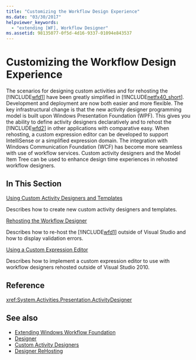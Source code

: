 ```yaml
---
title: "Customizing the Workflow Design Experience"
ms.date: "03/30/2017"
helpviewer_keywords:
  - "extending [WF], Workflow Designer"
ms.assetid: 98135077-0f5d-4d16-9337-01094e843537
---
```

# Customizing the Workflow Design Experience

The scenarios for designing custom activities and for rehosting the [!INCLUDE[wfd1](../../../includes/wfd1-md.md)] have been greatly simplified in [!INCLUDE[netfx40_short](../../../includes/netfx40-short-md.md)]. Development and deployment are now both easier and more flexible. The key infrastructural change is that the new activity designer programming model is built upon Windows Presentation Foundation (WPF). This gives you the ability to define activity designers declaratively and to rehost the [!INCLUDE[wfd2](../../../includes/wfd2-md.md)] in other applications with comparative easy. When rehosting, a custom expression editor can be developed to support IntelliSense or a simplified expression domain. The integration with Windows Communication Foundation (WCF) has become more seamless with use of workflow services. Custom activity designers and the Model Item Tree can be used to enhance design time experiences in rehosted workflow designers.

## In This Section

 [Using Custom Activity Designers and Templates](../../../docs/framework/windows-workflow-foundation/using-custom-activity-designers-and-templates.md)

 Describes how to create new custom activity designers and templates.

 [Rehosting the Workflow Designer](../../../docs/framework/windows-workflow-foundation/rehosting-the-workflow-designer.md)

 Describes how to re-host the [!INCLUDE[wfd1](../../../includes/wfd1-md.md)] outside of Visual Studio and how to display validation errors.

 [Using a Custom Expression Editor](../../../docs/framework/windows-workflow-foundation/using-a-custom-expression-editor.md)

 Describes how to implement a custom expression editor to use with workflow designers rehosted outside of Visual Studio 2010.

## Reference

<xref:System.Activities.Presentation.ActivityDesigner>

## See also

- [Extending Windows Workflow Foundation](../../../docs/framework/windows-workflow-foundation/extend.md)
- [Designer](../../../docs/framework/windows-workflow-foundation/samples/designer.md)
- [Custom Activity Designers](../../../docs/framework/windows-workflow-foundation/samples/custom-activity-designers.md)
- [Designer ReHosting](../../../docs/framework/windows-workflow-foundation/samples/designer-rehosting.md)